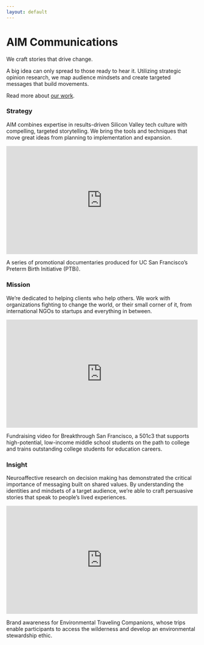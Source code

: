 ```yaml
---
layout: default
---
```

# AIM Communications

We craft stories that drive change.

A big idea can only spread to those ready to hear it. Utilizing strategic opinion research, we map audience mindsets and create targeted messages that build movements.

Read more about [our work](/work).

### Strategy
 
AIM combines expertise in results-driven Silicon Valley tech culture with compelling, targeted storytelling. We bring the tools and techniques that move great ideas from planning to implementation and expansion.
 
<div style="padding:56.25% 0 0 0;position:relative;"><iframe src="https://player.vimeo.com/video/189481660?title=0&byline=0&portrait=0" style="position:absolute;top:0;left:0;width:100%;height:100%;" frameborder="0" allow="autoplay; fullscreen" allowfullscreen></iframe></div><script src="https://player.vimeo.com/api/player.js"></script>

A series of promotional documentaries produced for UC San Francisco’s Preterm Birth Initiative (PTBi). 

### Mission
 
We’re dedicated to helping clients who help others. We work with organizations fighting to change the world, or their small corner of it, from international NGOs to startups and everything in between.

<div style="padding:56.25% 0 0 0;position:relative;"><iframe src="https://player.vimeo.com/video/202049653?title=0&byline=0&portrait=0" style="position:absolute;top:0;left:0;width:100%;height:100%;" frameborder="0" allow="autoplay; fullscreen" allowfullscreen></iframe></div><script src="https://player.vimeo.com/api/player.js"></script>

Fundraising video for Breakthrough San Francisco, a 501c3 that supports high-potential, low-income middle school students on the path to college and trains outstanding college students for education careers.
 
### Insight
 
Neuroaffective research on decision making has demonstrated the critical importance of messaging built on shared values. By understanding the identities and mindsets of a target audience, we’re able to craft persuasive stories that speak to people’s lived experiences. 

<div style="padding:56.25% 0 0 0;position:relative;"><iframe src="https://player.vimeo.com/video/93933983?title=0&byline=0&portrait=0" style="position:absolute;top:0;left:0;width:100%;height:100%;" frameborder="0" allow="autoplay; fullscreen" allowfullscreen></iframe></div><script src="https://player.vimeo.com/api/player.js"></script>

Brand awareness for Environmental Traveling Companions, whose trips enable participants to access the wilderness and develop an environmental stewardship ethic.
